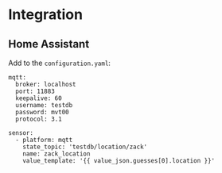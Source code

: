 # Integration

## Home Assistant

Add to the `configuration.yaml`:

```
mqtt:
  broker: localhost
  port: 11883
  keepalive: 60
  username: testdb
  password: mvt00
  protocol: 3.1

sensor:
  - platform: mqtt
    state_topic: 'testdb/location/zack'
    name: zack_location
    value_template: '{{ value_json.guesses[0].location }}'
```